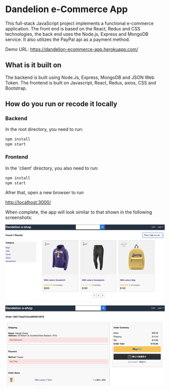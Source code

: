 # Dandelion e-Commerce App

This full-stack JavaScript project implements a functional e-commerce application. The front end is based on the React, Redux and CSS technologies, the back end uses the Node.js, Express and MongoDB service. It also utilizes the PayPal api as a payment method.

Demo URL: https://dandelion-ecommerce-app.herokuapp.com/

## What is it built on

The backend is built using Node.Js, Express, MongoDB and JSON Web Token.
The frontend is built on Javascript, React, Redux, axios, CSS and Bootstrap.

## How do you run or recode it locally

### Backend

In the root directory, you need to run:

```
npm install
npm start
```

### Frontend

In the 'client' directory, you also need to run:

```
npm install
npm start
```

Afrer that, open a new browser to run

<http://localhost:3000/>

When complete, the app will look similar to that shown in the following screenshots:

![](./spec/Search-result.png)

![](./spec/Order-summary.png)
